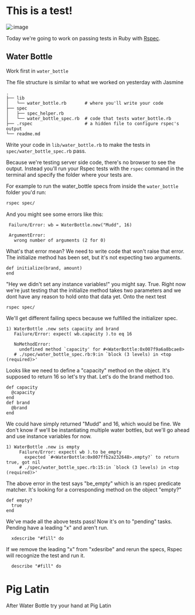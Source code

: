 # This is a test!

![:image](http://blog.schwern.net/images/Derpy_Please_Stand_By_blog.jpeg)

Today we're going to work on passing tests in Ruby with [Rspec](http://www.relishapp.com/rspec/).

## Water Bottle

Work first in `water_bottle`

The file structure is similar to what we worked on yesterday with Jasmine

```
.
├── lib
│   └── water_bottle.rb       # where you'll write your code
├── spec
│   ├── spec_helper.rb
│   └── water_bottle_spec.rb  # code that tests water_bottle.rb
├── .rspec                    # a hidden file to configure rspec's output
└── readme.md
```

Write your code in `lib/water_bottle.rb` to make the tests in `spec/water_bottle_spec.rb` pass.

Because we're testing server side code, there's no browser to see the output. Instead you'll run your Rspec tests with the `rspec` command in the terminal and specify the folder where your tests are.

For example to run the water_bottle specs from inside the `water_bottle` folder you'd run:

```sh
rspec spec/
```

And you might see some errors like this:

```
 Failure/Error: wb = WaterBottle.new("Mudd", 16)

 ArgumentError:
   wrong number of arguments (2 for 0)
```

What's that error mean? We need to write code that won't raise that error.  The initialize method
has been set, but it's not expecting two arguments.

```
def initialize(brand, amount)
end
```

"Hey we didn't set any instance variables!" you might say.  True. Right now we're just testing that
the initialize method takes two parameters and we dont have any reason to hold onto that data yet.
Onto the next test

```
rspec spec/
```

We'll get different failing specs because we fulfilled the initializer spec.

```
1) WaterBottle .new sets capacity and brand
   Failure/Error: expect( wb.capacity ).to eq 16

   NoMethodError:
     undefined method `capacity' for #<WaterBottle:0x007f9a6a8bcae8>
   # ./spec/water_bottle_spec.rb:9:in `block (3 levels) in <top (required)>'
```

Looks like we need to define a "capacity" method on the object.  It's supposed to return 16 so let's try that.  Let's do the brand method too.

```
def capacity
  @capacity
end
def brand
  @brand
end
```

We could have simply returned "Mudd" and 16, which would be fine. We don't know if we'll be instantiating multiple water bottles, but we'll go ahead and use instance variables for now.

```
1) WaterBottle .new is empty
     Failure/Error: expect( wb ).to be_empty
       expected `#<WaterBottle:0x007ffb2a232648>.empty?` to return true, got nil
     # ./spec/water_bottle_spec.rb:15:in `block (3 levels) in <top (required)>'
```

The above error in the test says "be_empty" which is an rspec predicate matcher. It's looking for a corresponding method on the object "empty?"

```
def empty?
  true
end
```

We've made all the above tests pass! Now it's on to "pending" tasks. Pending have a leading "x"
and aren't run.

```
  xdescribe "#fill" do
```

If we remove the leading "x" from "xdesribe" and rerun the specs, Rspec will recognize the test and run it.

```
  describe "#fill" do
```

# Pig Latin

After Water Bottle try your hand at Pig Latin

